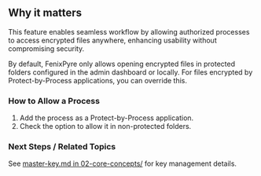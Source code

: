 
## Why it matters
This feature enables seamless workflow by allowing authorized processes to access encrypted files anywhere, enhancing usability without compromising security.

By default, FenixPyre only allows opening encrypted files in protected folders configured in the admin dashboard or locally. For files encrypted by Protect-by-Process applications, you can override this.

### How to Allow a Process
1. Add the process as a Protect-by-Process application.
2. Check the option to allow it in non-protected folders.

### Next Steps / Related Topics
See [master-key.md in 02-core-concepts/](../02-core-concepts/master-key.md) for key management details.